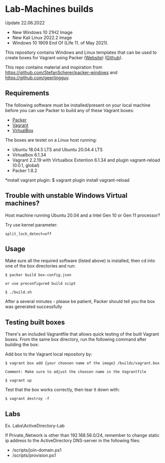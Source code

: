# Lab-Machines builds

Update 22.06.2022
- New Windows 10 21H2 Image
- New Kali Linux 2022.2 Image
- Windows 10 1909 End Of (Life 11. of May 2021).

This repository contains Windows and Linux templates that can be used to create boxes for
Vagrant using Packer ([Website](https://www.packer.io))
([Github](https://github.com/Stian-Kristoffersen/Lab-Machines)).

This repo contains material and inspiration from https://github.com/StefanScherer/packer-windows and https://github.com/geerlingguy.

## Requirements

The following software must be installed/present on your local machine before you can use Packer to build any of these Vagrant boxes:

  - [Packer](http://www.packer.io/)
  - [Vagrant](http://vagrantup.com/)
  - [VirtualBox](https://www.virtualbox.org/)

  The boxes are testet on a Linux host running:
  - Ubuntu 18.04.5 LTS and Ubuntu 20.04.4 LTS
  - Virtualbox 6.1.34
  - Vagrant 2.2.19 with Virtualbox Extention 6.1.34 and plugin vagrant-reload (0.0.1, global)
  - Packer 1.8.2

  *install vagrant plugin:
  $ vagrant plugin install vagrant-reload

## Trouble with unstable Windows Virtual machines? 

Host machine running Ubuntu 20.04 and a Intel Gen 10 or Gen 11 processor?

Try use kernel parameter:

    split_lock_detect=off

    

## Usage

Make sure all the required software (listed above) is installed, then cd into one of the box directories and run:

    $ packer build box-config.json

    or use preconfigured build scipt 

    $ ./build.sh

After a several minutes - please be patient, Packer should tell you the box was generated successfully

## Testing built boxes

There's an included Vagrantfile that allows quick testing of the built Vagrant boxes. From the same box directory, run the following command after building the box:

Add box to the Vagrant local repository by:
    
    $ vagrant box add {your choosen name of the image} /builds/vagrant.box

    Comment: Make sure to adjust the choosen name in the Vagrantfile

    $ vagrant up

Test that the box works correctly, then tear it down with:

    $ vagrant destroy -f


## Labs

Ex. Labs\ActiveDirectory-Lab

If Private_Network is other than 192.168.56.0/24, remember to change static ip address to the ActiveDirectory DNS-server in the following files:

- /scripts/join-domain.ps1 
- /scripts/provision.ps1



